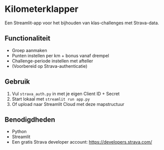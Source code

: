 
# Kilometerklapper

Een Streamlit-app voor het bijhouden van klas-challenges met Strava-data.

## Functionaliteit
- Groep aanmaken
- Punten instellen per km + bonus vanaf drempel
- Challenge-periode instellen met afteller
- (Voorbereid op Strava-authenticatie)

## Gebruik
1. Vul `strava_auth.py` in met je eigen Client ID + Secret
2. Start lokaal met `streamlit run app.py`
3. Of upload naar Streamlit Cloud met deze mapstructuur

## Benodigdheden
- Python
- Streamlit
- Een gratis Strava developer account: https://developers.strava.com/

